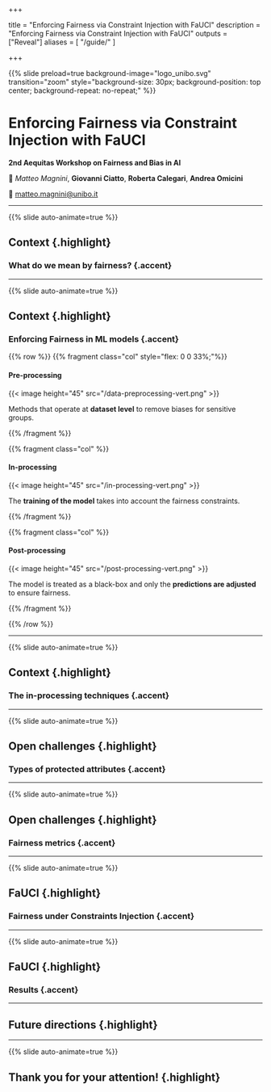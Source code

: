  
+++

title = "Enforcing Fairness via Constraint Injection with FaUCI"
description = "Enforcing Fairness via Constraint Injection with FaUCI"
outputs = ["Reveal"]
aliases = [
    "/guide/"
]

+++

{{% slide preload=true background-image="logo_unibo.svg" transition="zoom" style="background-size: 30px; background-position: top center; background-repeat: no-repeat;" %}}

# Enforcing Fairness via Constraint Injection with FaUCI
**2nd Aequitas Workshop on Fairness and Bias in AI**

🎤 *Matteo Magnini*, **Giovanni Ciatto**, **Roberta Calegari**, **Andrea Omicini**

📧 [matteo.magnini@unibo.it](mailto:gianluca.aguzzi@unibo.it)

---

{{% slide auto-animate=true %}}
## Context {.highlight}
### What do we mean by fairness? {.accent}


---

{{% slide auto-animate=true %}}
## Context {.highlight}
### Enforcing Fairness in ML models {.accent}
{{% row %}}
{{% fragment class="col" style="flex: 0 0 33%;"%}} 
#### Pre-processing

{{< image height="45" src="/data-preprocessing-vert.png" >}}

Methods that operate at **dataset level** to remove biases for sensitive groups.

{{% /fragment %}}

{{% fragment class="col" %}} 
#### In-processing

{{< image height="45" src="/in-processing-vert.png" >}}

The **training of the model** takes into account the fairness constraints.

{{% /fragment %}}

{{% fragment class="col" %}} 
#### Post-processing

{{< image height="45" src="/post-processing-vert.png" >}}

The model is treated as a black-box and only the **predictions are adjusted** to ensure fairness.

{{% /fragment %}}

{{% /row %}}

---

{{% slide auto-animate=true %}}
## Context {.highlight}
### The in-processing techniques {.accent}

---
    
{{% slide auto-animate=true %}}
## Open challenges {.highlight}
### Types of protected attributes {.accent}

---

{{% slide auto-animate=true %}}
## Open challenges {.highlight}
### Fairness metrics {.accent}

---

{{% slide auto-animate=true %}}
## FaUCI {.highlight}
### Fairness under Constraints Injection {.accent}

---

{{% slide auto-animate=true %}}
## FaUCI {.highlight}
### Results {.accent}

---

## Future directions {.highlight}


---

{{% slide auto-animate=true %}}
## Thank you for your attention! {.highlight}